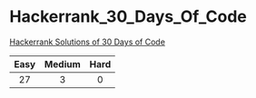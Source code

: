# Hackerrank_30_Days_Of_Code
 
[Hackerrank Solutions of 30 Days of Code](https://www.hackerrank.com/domains/tutorials/30-days-of-code?filters%5Bstatus%5D%5B%5D=solved&filters%5Bsubdomains%5D%5B%5D=30-days-of-code&badge_type=30-days-of-code)
 
 
 
 
 |Easy | Medium | Hard|
| :---: | :---: | :---: |
|27  | 3 | 0 |
